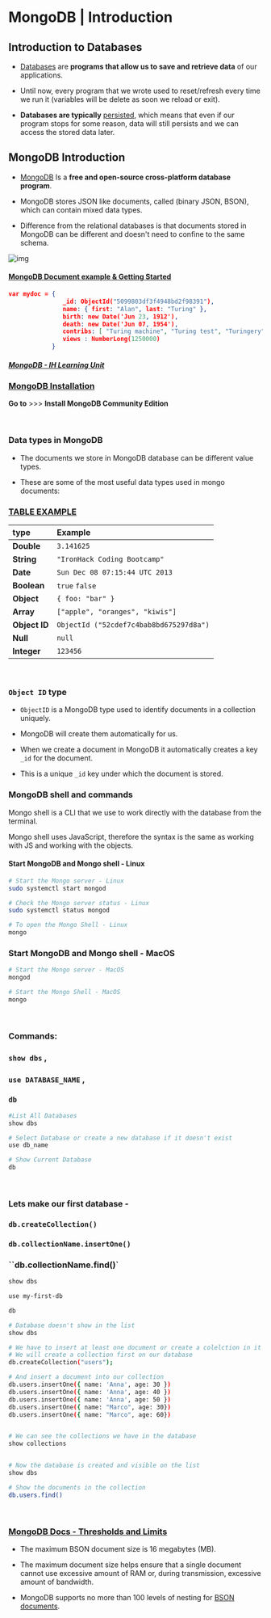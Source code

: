 #  **MongoDB** | Introduction





## Introduction to Databases



- [Databases](https://en.wikipedia.org/wiki/Database) are **programs that allow us to save and retrieve data** of our applications. 
- Until now, every program that we wrote used to reset/refresh every time we run it (variables will be delete as soon we reload or exit).



- **Databases are typically** [persisted](https://en.wikipedia.org/wiki/Persistence_(computer_science)), which means that even if our program stops for some reason, data will still persists and we can access the stored data later.





## MongoDB Introduction

- [MongoDB](https://www.mongodb.com/) Is a **free and open-source cross-platform database program**.

- MongoDB stores JSON like documents, called (binary JSON, BSON), which can contain mixed data types.

- Difference from the relational databases is that documents stored in MongoDB can be different and doesn't need to confine to the same schema.



![img](https://s3-eu-west-1.amazonaws.com/ih-materials/uploads/upload_157ca84354e93013a2289e0e4a8809a6.png)









#### [MongoDB Document example & Getting Started](https://docs.mongodb.com/manual/core/document/#documents)

```json
var mydoc = {
               _id: ObjectId("5099803df3f4948bd2f98391"),
               name: { first: "Alan", last: "Turing" },
               birth: new Date('Jun 23, 1912'),
               death: new Date('Jun 07, 1954'),
               contribs: [ "Turing machine", "Turing test", "Turingery" ],
               views : NumberLong(1250000)
            }
```









##### [MongoDB - IH Learning Unit](http://materials.ironhack.com/s/H1XmRnG6VV7#mongodb-installation)



### [MongoDB Installation](https://docs.mongodb.com/manual/installation/)

**Go to**	 >>> 	**Install MongoDB Community Edition**





<br>



### Data types in MongoDB



- The documents we store in MongoDB database can be different value types. 

- These are some of the most useful data types used in mongo documents:

### [TABLE EXAMPLE](https://gist.github.com/ross-u/460610d2e938810de9fe28fd89ce611e)

| **type**      | Example                                 |
| :------------ | :-------------------------------------- |
| **Double**    | `3.141625`                              |
| **String**    | `"IronHack Coding Bootcamp"`            |
| **Date**      | `Sun Dec 08 07:15:44 UTC 2013`          |
| **Boolean**   | `true`  `false`                         |
| **Object**    | `{ foo: "bar" }`                        |
| **Array**     | `["apple", "oranges", "kiwis"]`         |
| **Object ID** | `ObjectId ("52cdef7c4bab8bd675297d8a")` |
| **Null**      | `null`                                  |
| **Integer**   | `123456`                                |



<br>



### `Object ID` type

- `ObjectID` is a MongoDB type used to identify documents in a collection uniquely. 

- MongoDB will create them automatically for us. 

- When we create a document in MongoDB it automatically creates a key `_id` for the document.

- This is a unique `_id` key under which the document is stored.







### **MongoDB shell and commands**



Mongo shell is a CLI that we use to work directly with the database from the terminal.

Mongo shell uses JavaScript, therefore the syntax is the same as working  with JS and working with the objects.



#### **Start MongoDB  and Mongo shell - Linux**

```bash
# Start the Mongo server - Linux
sudo systemctl start mongod

# Check the Mongo server status - Linux
sudo systemctl status mongod

# To open the Mongo Shell - Linux
mongo
```





### **Start MongoDB  and Mongo shell - MacOS**

```bash
# Start the Mongo server - MacOS
mongod

# Start the Mongo Shell - MacOS
mongo
```





<br>



### Commands:

###  `show dbs` ,

###  `use DATABASE_NAME` ,

###  `db` 

```bash
#List All Databases
show dbs

# Select Database or create a new database if it doesn't exist
use db_name

# Show Current Database
db
```





<br>



### Lets make our first database - 

### `db.createCollection()`

### `db.collectionName.insertOne()`

### ``db.collectionName.find()`

```bash
show dbs

use my-first-db

db

# Database doesn't show in the list
show dbs

# We have to insert at least one document or create a colelction in it for the database to show
# We will create a collection first on our database
db.createCollection("users");

# And insert a document into our collection
db.users.insertOne({ name: 'Anna', age: 30 })
db.users.insertOne({ name: 'Anna', age: 40 })
db.users.insertOne({ name: 'Anna', age: 50 })
db.users.insertOne({ name: "Marco", age: 30})
db.users.insertOne({ name: "Marco", age: 60})


# We can see the collections we have in the database
show collections


# Now the database is created and visible on the list
show dbs

# Show the documents in the collection
db.users.find()
```





<br>



### **[MongoDB Docs - Thresholds and Limits ](https://docs.mongodb.com/manual/reference/limits/)**

- The maximum BSON document size is 16 megabytes (MB).

- The maximum document size helps ensure that a single document cannot use excessive amount of RAM or, during transmission, excessive amount of bandwidth.

- MongoDB supports no more than 100 levels of nesting for [BSON documents](https://docs.mongodb.com/manual/reference/glossary/#term-document).

  

